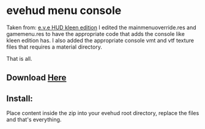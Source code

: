 # evehud menu console

Taken from: [e.v.e HUD kleen edition](https://gamebanana.com/mods/293211)
I edited the mainmenuoverride.res and gamemenu.res to have the appropriate code that adds the console like kleen edition has. I also added the appropriate console vmt and vtf texture files that requires a material directory.

That is all.



## Download [Here](https://github.com/crawltime/evehud-menu-console/releases/download/idfk/evehud-console.zip)
## Install:

Place content inside the zip into your evehud root directory, replace the files and that's everything.

